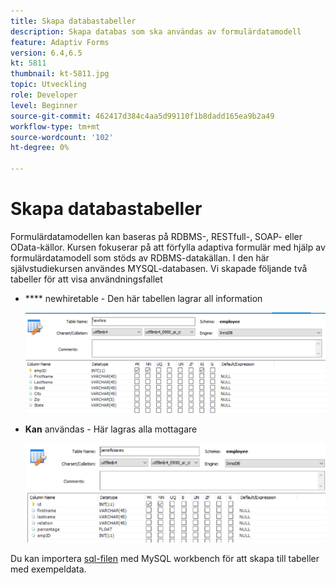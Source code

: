 ```yaml
---
title: Skapa databastabeller
description: Skapa databas som ska användas av formulärdatamodell
feature: Adaptiv Forms
version: 6.4,6.5
kt: 5811
thumbnail: kt-5811.jpg
topic: Utveckling
role: Developer
level: Beginner
source-git-commit: 462417d384c4aa5d99110f1b8dadd165ea9b2a49
workflow-type: tm+mt
source-wordcount: '102'
ht-degree: 0%

---
```



# Skapa databastabeller

Formulärdatamodellen kan baseras på RDBMS-, RESTfull-, SOAP- eller OData-källor. Kursen fokuserar på att förfylla adaptiva formulär med hjälp av formulärdatamodell som stöds av RDBMS-datakällan. I den här självstudiekursen användes MYSQL-databasen. Vi skapade följande två tabeller för att visa användningsfallet

* **** newhiretable - Den här tabellen lagrar all information

   ![newhire](assets/newhire-table.png)


* **Kan** användas - Här lagras alla mottagare

   ![stödmottagare](assets/beneficiaries-table.png)

Du kan importera [sql-filen](assets/db-schema.sql) med MySQL workbench för att skapa till tabeller med exempeldata.
